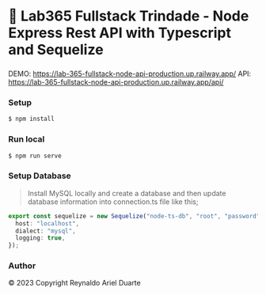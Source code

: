 # 🚀 Lab365 Fullstack Trindade - Node Express Rest API with Typescript and Sequelize

###

DEMO: https://lab-365-fullstack-node-api-production.up.railway.app/
API: https://lab-365-fullstack-node-api-production.up.railway.app/api/

### Setup

```bash
$ npm install
```

### Run local

```bash
$ npm run serve
```

### Setup Database

> Install MySQL locally and create a database and then update database information into connection.ts file like this;

```ts
export const sequelize = new Sequelize("node-ts-db", "root", "password", {
  host: "localhost",
  dialect: "mysql",
  logging: true,
});
```

### Author

© 2023 Copyright Reynaldo Ariel Duarte
